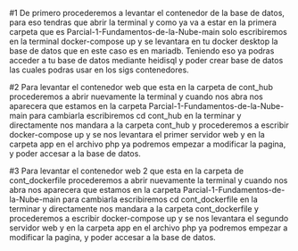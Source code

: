 #1 De primero procederemos a levantar el contenedor de la base de datos, para eso tendras que abrir la terminal y como ya va a estar en la primera carpeta que es Parcial-1-Fundamentos-de-la-Nube-main solo escribiremos en la terminal docker-compose up y se levantara en tu docker desktop la base de datos que en este caso es en mariadb. Teniendo eso ya podras acceder a tu base de datos mediante heidisql y poder crear base de datos las cuales podras usar en los sigs contenedores.

#2 Para levantar el contenedor web que esta en la carpeta de cont_hub procederemos a abrir nuevamente la terminal y cuando nos abra nos aparecera que estamos en la carpeta Parcial-1-Fundamentos-de-la-Nube-main para cambiarla escribiremos cd cont_hub en la terminar y directamente nos mandara a la carpeta cont_hub y procederemos a escribir docker-compose up y se nos levantara el primer servidor web y en la carpeta app en el archivo php ya podremos empezar a modificar la pagina, y poder accesar a la base de datos.

#3 Para levantar el contenedor web 2 que esta en la carpeta de cont_dockerfile procederemos a abrir nuevamente la terminal y cuando nos abra nos aparecera que estamos en la carpeta Parcial-1-Fundamentos-de-la-Nube-main para cambiarla escribiremos cd cont_dockerfile en la terminar y directamente nos mandara a la carpeta cont_dockerfile y procederemos a escribir docker-compose up y se nos levantara el segundo servidor web y en la carpeta app en el archivo php ya podremos empezar a modificar la pagina, y poder accesar a la base de datos.
